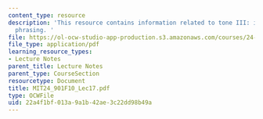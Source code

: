 ```yaml
---
content_type: resource
description: 'This resource contains information related to tone III: intonation and
  phrasing. '
file: https://ol-ocw-studio-app-production.s3.amazonaws.com/courses/24-901-language-and-its-structure-i-phonology-fall-2010/22a4f1bf013a9a1b42ae3c22dd98b49a_MIT24_901F10_Lec17.pdf
file_type: application/pdf
learning_resource_types:
- Lecture Notes
parent_title: Lecture Notes
parent_type: CourseSection
resourcetype: Document
title: MIT24_901F10_Lec17.pdf
type: OCWFile
uid: 22a4f1bf-013a-9a1b-42ae-3c22dd98b49a
---
```


